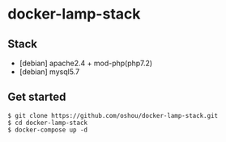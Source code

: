 # docker-lamp-stack

## Stack
- [debian] apache2.4 + mod-php(php7.2)
- [debian] mysql5.7

## Get started

```
$ git clone https://github.com/oshou/docker-lamp-stack.git
$ cd docker-lamp-stack
$ docker-compose up -d
```
